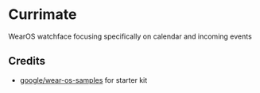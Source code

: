 # Currimate

WearOS watchface focusing specifically on calendar and incoming events

## Credits

- [google/wear-os-samples](https://github.com/android/wear-os-samples) for starter kit
